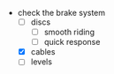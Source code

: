 - check the brake system
  - [ ] discs
    - [ ] smooth riding
    - [ ] quick response 
  - [x] cables
  - [ ] levels 
<!--stackedit_data:
eyJoaXN0b3J5IjpbNDE3MzkwNjddfQ==
-->